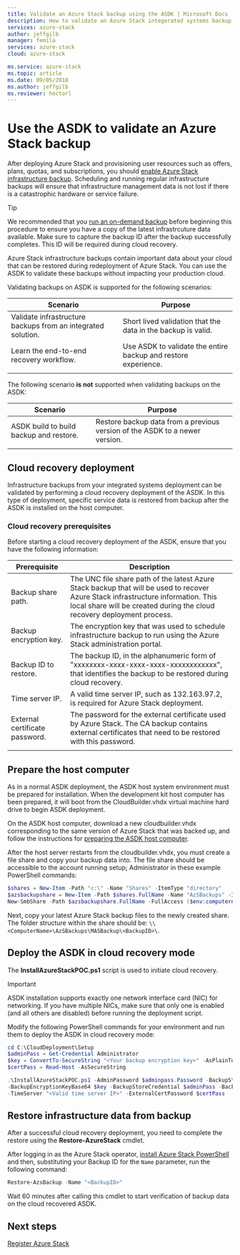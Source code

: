 ```yaml
---
title: Validate an Azure Stack backup using the ASDK | Microsoft Docs
description: How to validate an Azure Stack integerated systems backup using the ASDK.
services: azure-stack
author: jeffgilb
manager: femila
services: azure-stack
cloud: azure-stack

ms.service: azure-stack
ms.topic: article
ms.date: 09/05/2018
ms.author: jeffgilb
ms.reviewer: hectorl
---
```

# Use the ASDK to validate an Azure Stack backup
After deploying Azure Stack and provisioning user resources such as offers, plans, quotas, and subscriptions, you should [enable Azure Stack infrastructure backup](../azure-stack-backup-enable-backup-console.md). Scheduling and running regular infrastructure backups will ensure that infrastructure management data is not lost if there is a catastrophic hardware or service failure.

> [!TIP]
> We recommended that you [run an on-demand backup](../azure-stack-backup-back-up-azure-stack.md) before beginning this procedure to ensure you have a copy of the latest infrastrcuture data available. Make sure to capture the backup ID after the backup successfully completes. This ID will be required during cloud recovery. 

Azure Stack infrastructure backups contain important data about your cloud that can be restored during redeployment of Azure Stack. You can use the ASDK to validate these backups without impacting your production cloud. 

Validating backups on ASDK is supported for the following scenarios:

|Scenario|Purpose|
|-----|-----|
|Validate infrastructure backups from an integrated solution.|Short lived validation that the data in the backup is valid.|
|Learn the end-to-end recovery workflow.|Use ASDK to validate the entire backup and restore experience.|
|     |     |

The following scenario **is not** supported when validating backups on the ASDK:

|Scenario|Purpose|
|-----|-----|
|ASDK build to build backup and restore.|Restore backup data from a previous version of the ASDK to a newer version.|
|     |     |


## Cloud recovery deployment
Infrastructure backups from your integrated systems deployment can be validated by performing a cloud recovery deployment of the ASDK. In this type of deployment, specific service data is restored from backup after the ASDK is installed on the host computer.



### Cloud recovery prerequisites
Before starting a cloud recovery deployment of the ASDK, ensure that you have the following information:

|Prerequisite|Description|
|-----|-----|
|Backup share path.|The UNC file share path of the latest Azure Stack backup that will be used to recover Azure Stack infrastructure information. This local share will be created during the cloud recovery deployment process.|
|Backup encryption key.|The encryption key that was used to schedule infrastructure backup to run using the Azure Stack administration portal.|
|Backup ID to restore.|The backup ID, in the alphanumeric form of "xxxxxxxx-xxxx-xxxx-xxxx-xxxxxxxxxxxx", that identifies the backup to be restored during cloud recovery.|
|Time server IP.|A valid time server IP, such as 132.163.97.2, is required for Azure Stack deployment.|
|External certificate password.|The password for the external certificate used by Azure Stack. The CA backup contains external certificates that need to be restored with this password.|
|     |     | 

## Prepare the host computer 
As in a normal ASDK deployment, the ASDK host system environment must be prepared for installation. When the development kit host computer has been prepared, it will boot from the CloudBuilder.vhdx virtual machine hard drive to begin ASDK deployment.

On the ASDK host computer, download a new cloudbuilder.vhdx corresponding to the same version of Azure Stack that was backed up, and follow the instructions for [preparing the ASDK host computer](asdk-prepare-host.md).

After the host server restarts from the cloudbuilder.vhdx, you must create a file share and copy your backup data into. The file share should be accessible to the account running setup; Administrator in these example PowerShell commands: 

```powershell
$shares = New-Item -Path "c:\" -Name "Shares" -ItemType "directory"
$azsbackupshare = New-Item -Path $shares.FullName -Name "AzSBackups" -ItemType "directory"
New-SmbShare -Path $azsbackupshare.FullName -FullAccess ($env:computername + "\Administrator")  -Name "AzSBackups"
```

Next, copy your latest Azure Stack backup files to the newly created share. The folder structure within the share should be: `\\<ComputerName>\AzSBackups\MASBackup\<BackupID>\`.

## Deploy the ASDK in cloud recovery mode
The **InstallAzureStackPOC.ps1** script is used to initiate cloud recovery. 

> [!IMPORTANT]
> ASDK installation supports exactly one network interface card (NIC) for networking. If you have multiple NICs, make sure that only one is enabled (and all others are disabled) before running the deployment script.

Modify the following PowerShell commands for your environment and run them to deploy the ASDK in cloud recovery mode:

```powershell
cd C:\CloudDeployment\Setup     
$adminPass = Get-Credential Administrator
$key = ConvertTo-SecureString "<Your backup encryption key>" -AsPlainText -Force ` 
$certPass = Read-Host -AsSecureString  

.\InstallAzureStackPOC.ps1 -AdminPassword $adminpass.Password -BackupStorePath ("\\" + $env:COMPUTERNAME + "\AzSBackups") `
-BackupEncryptionKeyBase64 $key -BackupStoreCredential $adminPass -BackupId "<Backup ID to restore>" `
-TimeServer "<Valid time server IP>" -ExternalCertPassword $certPass
```

## Restore infrastructure data from backup
After a successful cloud recovery deployment, you need to complete the restore using the **Restore-AzureStack** cmdlet. 

After logging in as the Azure Stack operator, [install Azure Stack PowerShell](asdk-post-deploy.md#install-azure-stack-powershell) and then, substituting your Backup ID for the `Name` parameter, run the following command:

```powershell
Restore-AzsBackup -Name "<BackupID>"
```
Wait 60 minutes after calling this cmdlet to start verification of backup data on the cloud recovered ASDK.

## Next steps
[Register Azure Stack](asdk-register.md)

